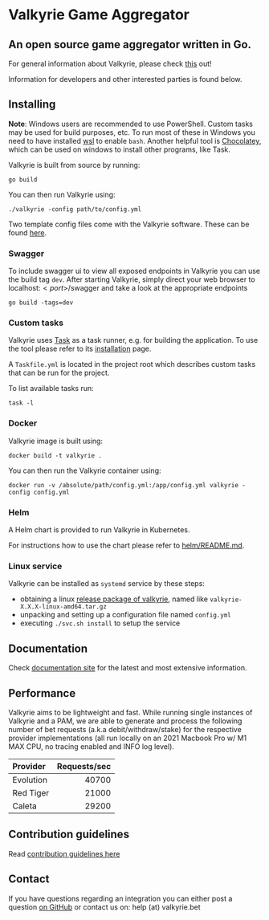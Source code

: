# Valkyrie Game Aggregator

## An open source game aggregator written in Go.
For general information about Valkyrie, please check [this](https://valkyrie.bet/about) out!

Information for developers and other interested parties is found below.

## Installing
**Note**: Windows users are recommended to use PowerShell. Custom tasks may be used for build purposes, etc. To run most of these in Windows you need to have installed [wsl](https://www.microsoft.com/store/productId/9P9TQF7MRM4R) to enable `bash`. Another helpful tool is [Chocolatey](https://chocolatey.org/), which can be used on windows to install other programs, like Task.

Valkyrie is built from source by running:

```shell
go build
```

You can then run Valkyrie using:

```shell
./valkyrie -config path/to/config.yml
```
Two template config files come with the Valkyrie software. These can be found [here](configs/testdata).

### Swagger
To include swagger ui to view all exposed endpoints in Valkyrie you can use the build tag `dev`. After starting Valkyrie, simply direct your web browser to localhost:$<port>$/swagger and take a look at the appropriate endpoints

```shell
go build -tags=dev
```

### Custom tasks

Valkyrie uses [Task](https://taskfile.dev/) as a task runner, e.g. for building the application. To use the tool please refer to its [installation](https://taskfile.dev/installation/) page.

A `Taskfile.yml` is located in the project root which describes custom tasks that can be run for the project.

To list available tasks run:

```shell
task -l
```

### Docker

Valkyrie image is built using:

```shell
docker build -t valkyrie .
```

You can then run the Valkyrie container using:

```shell
docker run -v /absolute/path/config.yml:/app/config.yml valkyrie -config config.yml
```

### Helm

A Helm chart is provided to run Valkyrie in Kubernetes.

For instructions how to use the chart please refer to [helm/README.md](./helm/README.md).

### Linux service

Valkyrie can be installed as `systemd` service by these steps:
- obtaining a linux [release package of valkyrie](/releases/latest/), named like `valkyrie-X.X.X-linux-amd64.tar.gz`
- unpacking and setting up a configuration file named `config.yml`
- executing `./svc.sh install` to setup the service

## Documentation
Check [documentation site](https://valkyrie.bet/docs/) for the latest and most extensive information.

## Performance
Valkyrie aims to be lightweight and fast. While running single instances of Valkyrie and a PAM, we are able to generate and process the following number of bet requests (a.k.a debit/withdraw/stake) for the respective provider implementations (all run locally on an 2021 Macbook Pro w/ M1 MAX CPU, no tracing enabled and INFO log level).


| Provider  | Requests/sec |
|:----------|-------------:|
| Evolution |        40700 |
| Red Tiger |        21000 |
| Caleta    |        29200 |

## Contribution guidelines

Read [contribution guidelines here](./CONTRIBUTING.md)

## Contact

If you have questions regarding an integration you can either post a question [on GitHub](https://github.com/valkyrie-fnd/valkyrie/discussions) or contact us on: help (at) valkyrie.bet
